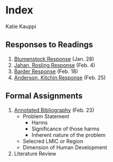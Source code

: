 # Index

Katie Kauppi

## Responses to Readings

1.  [Blumenstock Response](https://katieanne95.github.io/workshop/Blumenstock_response) (Jan. 28)
2.  [Jahan, Rosling Response](https://katieanne95.github.io/workshop/Jahan_Rosling_response) (Feb. 4)
3.  [Barder Response](https://katieanne95.github.io/workshop/Barder_response) (Feb. 18)
4.  [Anderson, Kitchin Response](https://katieanne95.github.io/workshop/Anderson_Kitchin_response) (Feb. 25)

## Formal Assignments

1. [Annotated Bibliography](https://katieanne95.github.io/workshop/assignment1) (Feb. 23)
   - Problem Statement 
     - Harms
     - Significance of those harms
     - Inherent nature of the problem
   - Selecred LMIC or Region
   - Dimension of Human Development
2. Literature Review
